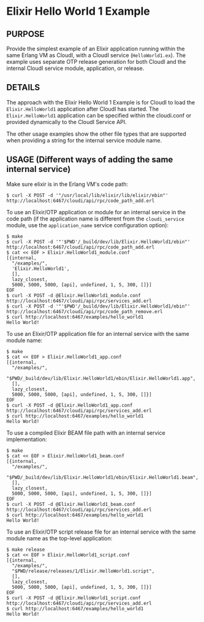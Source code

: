 # Elixir Hello World 1 Example

## PURPOSE

Provide the simplest example of an Elixir application running within the same
Erlang VM as CloudI, with a CloudI service (`HelloWorld1.ex`).
The example uses separate OTP release generation for both CloudI and the
internal CloudI service module, application, or release.

## DETAILS

The approach with the Elixir Hello World 1 Example is for CloudI to load the
`Elixir.HelloWorld1` application after CloudI has started.
The `Elixir.HelloWorld1` application can be specified within the
cloudi.conf or provided dynamically to the CloudI Service API.

The other usage examples show the other file types that are supported
when providing a string for the internal service module name.

## USAGE (Different ways of adding the same internal service)

Make sure elixir is in the Erlang VM's code path:

    $ curl -X POST -d '"/usr/local/lib/elixir/lib/elixir/ebin"' http://localhost:6467/cloudi/api/rpc/code_path_add.erl

To use an Elixir/OTP application or module for an internal service in the code path (if the application name is different from the `cloudi_service` module, use the `application_name` service configuration option):

    $ make
    $ curl -X POST -d '"'$PWD'/_build/dev/lib/Elixir.HelloWorld1/ebin"' http://localhost:6467/cloudi/api/rpc/code_path_add.erl
    $ cat << EOF > Elixir.HelloWorld1_module.conf
    [{internal,
      "/examples/",
      'Elixir.HelloWorld1',
      [],
      lazy_closest,
      5000, 5000, 5000, [api], undefined, 1, 5, 300, []}]
    EOF
    $ curl -X POST -d @Elixir.HelloWorld1_module.conf http://localhost:6467/cloudi/api/rpc/services_add.erl
    $ curl -X POST -d '"'$PWD'/_build/dev/lib/Elixir.HelloWorld1/ebin"' http://localhost:6467/cloudi/api/rpc/code_path_remove.erl
    $ curl http://localhost:6467/examples/hello_world1
    Hello World!

To use an Elixir/OTP application file for an internal service with the same
module name:

    $ make
    $ cat << EOF > Elixir.HelloWorld1_app.conf
    [{internal,
      "/examples/",
      "$PWD/_build/dev/lib/Elixir.HelloWorld1/ebin/Elixir.HelloWorld1.app",
      [],
      lazy_closest,
      5000, 5000, 5000, [api], undefined, 1, 5, 300, []}]
    EOF
    $ curl -X POST -d @Elixir.HelloWorld1_app.conf http://localhost:6467/cloudi/api/rpc/services_add.erl
    $ curl http://localhost:6467/examples/hello_world1
    Hello World!

To use a compiled Elixir BEAM file path with an internal service implementation:

    $ make
    $ cat << EOF > Elixir.HelloWorld1_beam.conf
    [{internal,
      "/examples/",
      "$PWD/_build/dev/lib/Elixir.HelloWorld1/ebin/Elixir.HelloWorld1.beam",
      [],
      lazy_closest,
      5000, 5000, 5000, [api], undefined, 1, 5, 300, []}]
    EOF
    $ curl -X POST -d @Elixir.HelloWorld1_beam.conf http://localhost:6467/cloudi/api/rpc/services_add.erl
    $ curl http://localhost:6467/examples/hello_world1
    Hello World!

To use an Elixir/OTP script release file for an internal service with the
same module name as the top-level application:

    $ make release
    $ cat << EOF > Elixir.HelloWorld1_script.conf
    [{internal,
      "/examples/",
      "$PWD/release/releases/1/Elixir.HelloWorld1.script",
      [],
      lazy_closest,
      5000, 5000, 5000, [api], undefined, 1, 5, 300, []}]
    EOF
    $ curl -X POST -d @Elixir.HelloWorld1_script.conf http://localhost:6467/cloudi/api/rpc/services_add.erl
    $ curl http://localhost:6467/examples/hello_world1
    Hello World!

